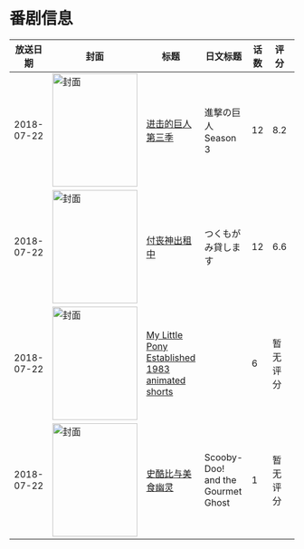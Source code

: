 # 番剧信息

|放送日期|封面|标题|日文标题|话数|评分|评分人数|
|---|---|---|---|---|---|---|
|2018-07-22|<img src="//lain.bgm.tv/pic/cover/c/18/86/217300_WGgTy.jpg" alt="封面" style="width:150px;height:200px;object-fit:cover;">|[进击的巨人 第三季](https://bangumi.tv/subject/217300)|進撃の巨人 Season 3|12|8.2|15149人评分|
|2018-07-22|<img src="//lain.bgm.tv/pic/cover/c/61/36/228382_Sd4Di.jpg" alt="封面" style="width:150px;height:200px;object-fit:cover;">|[付丧神出租中](https://bangumi.tv/subject/228382)|つくもがみ貸します|12|6.6|418人评分|
|2018-07-22|<img src="//lain.bgm.tv/pic/cover/c/d7/a1/421167_59tTT.jpg" alt="封面" style="width:150px;height:200px;object-fit:cover;">|[My Little Pony Established 1983 animated shorts](https://bangumi.tv/subject/421167)||6|暂无评分|少于10人评分|
|2018-07-22|<img src="//lain.bgm.tv/pic/cover/c/52/82/435498_v114M.jpg" alt="封面" style="width:150px;height:200px;object-fit:cover;">|[史酷比与美食幽灵](https://bangumi.tv/subject/435498)|Scooby-Doo! and the Gourmet Ghost|1|暂无评分|少于10人评分|
